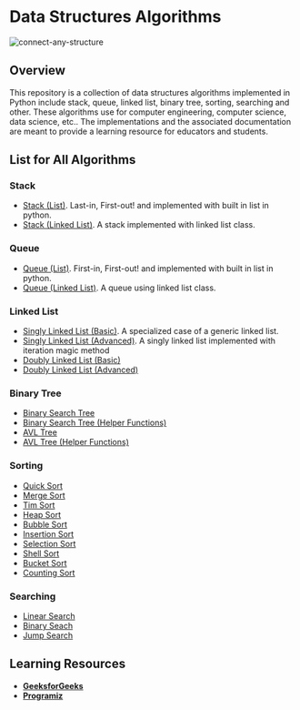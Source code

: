 # Data Structures Algorithms

![connect-any-structure](https://user-images.githubusercontent.com/86193685/205382575-03594fa1-0481-4d27-a768-3e9c9e565958.gif)

## Overview
This repository is a collection of data structures algorithms implemented in Python include stack, queue, linked list, binary tree, sorting, searching and other. These algorithms use for computer engineering, computer science, data science, etc.. The implementations and the associated documentation are meant to provide a learning resource for educators and students.

## List for All Algorithms

### Stack
- [Stack (List)](stack/stack_list.py). Last-in, First-out! and implemented with built in list in python.
- [Stack (Linked List)](stack/stack_linked_list.py). A stack implemented with linked list class.

### Queue
- [Queue (List)](queue/queue_list.py). First-in, First-out! and implemented with built in list in python.
- [Queue (Linked List)](queue/queue_linked_list.py). A queue using linked list class.

### Linked List
- [Singly Linked List (Basic)](linked-list/singly_linked_list_1.py). A specialized case of a generic linked list.
- [Singly Linked List (Advanced)](linked-list/singly_linked_list_2.py). A singly linked list implemented with iteration magic method
- [Doubly Linked List (Basic)](linked-list/doubly_linked_list_1.py)
- [Doubly Linked List (Advanced)](linked-list/doubly_linked_list_2.py)

### Binary Tree
- [Binary Search Tree](binary-tree/binary_search_tree_1.py)
- [Binary Search Tree (Helper Functions)](binary-tree/binary_search_tree_2.py)
- [AVL Tree](binary-tree/avl_tree_1.py)
- [AVL Tree (Helper Functions)](binary-tree/avl_tree_2.py)

### Sorting
- [Quick Sort](sorting/quick_sort.py)
- [Merge Sort](sorting/merge.py)
- [Tim Sort](sorting/tim_sort.py)
- [Heap Sort](sorting/heap_sort.py)
- [Bubble Sort](sorting/bubble_sort.py)
- [Insertion Sort](sorting/insertion_sort.py)
- [Selection Sort](sorting/selection_sort.py)
- [Shell Sort](sorting/shell_sort.py)
- [Bucket Sort](sorting/bucket_sort.py)
- [Counting Sort](sorting/counting_sort.py)

### Searching
- [Linear Search](searching/linear_search.py)
- [Binary Seach](searching/binary_search.py)
- [Jump Search](searching/jump_search.py)

## Learning Resources
- <b><a href="https://www.geeksforgeeks.org/">GeeksforGeeks</a></b>
-  <b><a href="https://www.programiz.com/">Programiz</a></b>
